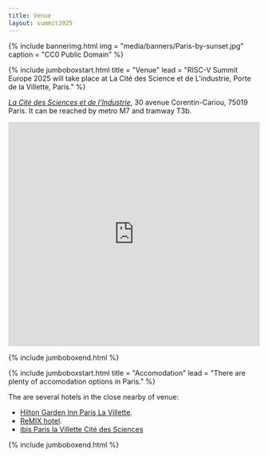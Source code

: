 ```yaml
---
title: Venue
layout: summit2025
---
```


{% include bannerimg.html 
    img = "media/banners/Paris-by-sunset.jpg"
    caption = "CC0 Public Domain"
%}

{% include jumboboxstart.html 
    title = "Venue"
    lead = "RISC-V Summit Europe 2025 will take place at La Cité des Science et de L'industrie, Porte de la Villette, Paris."
%}

<a href="https://www.cite-sciences.fr/en"><em>La Cité des Sciences et de l'Industrie</em></a>, 30 avenue Corentin-Cariou, 75019 Paris. It can be reached by metro M7 and tramway T3b.

<iframe src="https://www.google.com/maps/embed?pb=!1m18!1m12!1m3!1d5246.07754660454!2d2.3830286966356637!3d48.89559822418747!2m3!1f0!2f0!3f0!3m2!1i1024!2i768!4f13.1!3m3!1m2!1s0x47e66c32df92aa0f%3A0x52d157d86ddecf27!2sCit%C3%A9%20des%20Sciences%20et%20de%20l&#39;Industrie!5e0!3m2!1sfr!2sfr!4v1738353775092!5m2!1sfr!2sfr" width="100%" height="450" style="border:0;" allowfullscreen="" loading="lazy" referrerpolicy="no-referrer-when-downgrade"></iframe>

{% include jumboboxend.html %}

{% include jumboboxstart.html 
    title = "Accomodation"
    lead = "There are plenty of accomodation options in Paris."
%}

The are several hotels in the close nearby of venue:
<ul>
<li><a href="https://www.hilton.com/en/hotels/orygigi-hilton-garden-inn-paris-la-villette/">Hilton Garden Inn Paris La Villette</a>.</li>
<li><a href="https://www.remix-hotel.com/en/">ReMIX hotel</a>.</li>
<li><a href="https://all.accor.com/ssr/app/ibis/rates/1401/index.fr.shtml">ibis Paris la Villette Cité des Sciences</a></li>
</ul>

{% include jumboboxend.html %}
